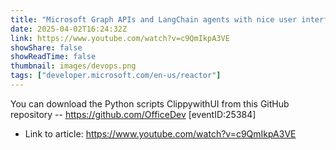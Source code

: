 ```yaml
---
title: "Microsoft Graph APIs and LangChain agents with nice user interface!"
date: 2025-04-02T16:24:32Z
link: https://www.youtube.com/watch?v=c9QmIkpA3VE
showShare: false
showReadTime: false
thumbnail: images/devops.png
tags: ["developer.microsoft.com/en-us/reactor"]
---
```

You can download the Python scripts ClippywithUI from this GitHub repository -- https://github.com/OfficeDev [eventID:25384]

- Link to article: https://www.youtube.com/watch?v=c9QmIkpA3VE